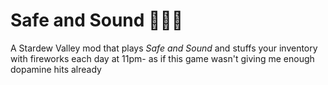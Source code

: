 # Safe and Sound 🎺🎺🎺

A Stardew Valley mod that plays _Safe and Sound_ and stuffs your inventory with fireworks each day at 11pm- as if this game wasn't giving me enough dopamine hits already

